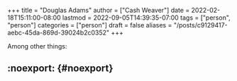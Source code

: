 +++
title = "Douglas Adams"
author = ["Cash Weaver"]
date = 2022-02-18T15:11:00-08:00
lastmod = 2022-09-05T14:39:35-07:00
tags = ["person", "person"]
categories = ["person"]
draft = false
aliases = "/posts/c9129417-aebc-45da-869d-39024b2c0352"
+++

Among other things:


## :noexport: {#noexport}
